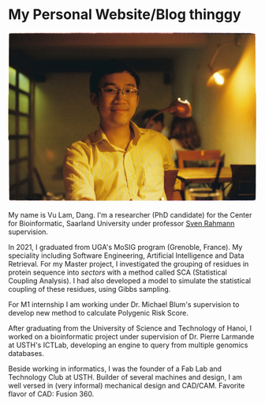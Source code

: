 # My Personal Website/Blog thinggy

!["My face's suppose to be here"](img/myface.JPG "This is my face")

My name is Vu Lam, Dang. I'm a researcher (PhD candidate) for the Center for Bioinformatic, Saarland University under professor [Sven Rahmann](https://www.rahmannlab.de/people.html) supervision.

In 2021, I graduated from UGA's MoSIG program (Grenoble, France). My speciality including Software Engineering, Artificial Intelligence and Data Retrieval. For my Master project, I investigated the grouping of residues in protein sequence into *sectors* with a method called SCA (Statistical Coupling Analysis). I had also developed a model to simulate the statistical coupling of these residues, using Gibbs sampling.

For M1 internship I am working under Dr. Michael Blum's supervision to develop new method to calculate Polygenic Risk Score.

After graduating from the University of Science and Technology of Hanoi, I  worked on a bioinformatic project under supervision of Dr. Pierre Larmande at USTH's ICTLab, developing an engine to query from multiple genomics databases.

Beside working in informatics, I was the founder of a Fab Lab and Technology Club at USTH. Builder of several machines and design, I am well versed in (very informal) mechanical design and CAD/CAM. Favorite flavor of CAD: Fusion 360.